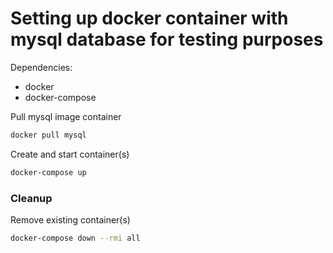 # Setting up docker container with mysql database for testing purposes

Dependencies:
 * docker
 * docker-compose

Pull mysql image container
```bash
docker pull mysql
```

Create and start container(s)
```bash
docker-compose up
```

### Cleanup
Remove existing container(s)
```bash
docker-compose down --rmi all 
```
